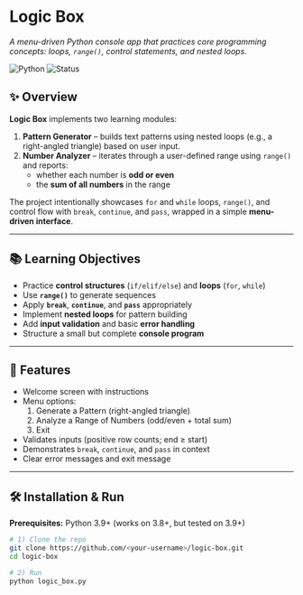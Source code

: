 # Logic Box
_A menu-driven Python console app that practices core programming concepts: loops, `range()`, control statements, and nested loops._

![Python](https://img.shields.io/badge/Python-3.9%2B-blue) ![Status](https://img.shields.io/badge/status-MVP-green)

## ✨ Overview
**Logic Box** implements two learning modules:

1. **Pattern Generator** – builds text patterns using nested loops (e.g., a right-angled triangle) based on user input.
2. **Number Analyzer** – iterates through a user-defined range using `range()` and reports:
   - whether each number is **odd or even**
   - the **sum of all numbers** in the range

The project intentionally showcases `for` and `while` loops, `range()`, and control flow with `break`, `continue`, and `pass`, wrapped in a simple **menu-driven interface**.

---

## 📚 Learning Objectives
- Practice **control structures** (`if/elif/else`) and **loops** (`for`, `while`)
- Use **`range()`** to generate sequences
- Apply **`break`**, **`continue`**, and **`pass`** appropriately
- Implement **nested loops** for pattern building
- Add **input validation** and basic **error handling**
- Structure a small but complete **console program**

---

## 🧩 Features
- Welcome screen with instructions
- Menu options:
  1. Generate a Pattern (right-angled triangle)
  2. Analyze a Range of Numbers (odd/even + total sum)
  3. Exit
- Validates inputs (positive row counts; end ≥ start)
- Demonstrates `break`, `continue`, and `pass` in context
- Clear error messages and exit message

---
## 🛠️ Installation & Run

**Prerequisites:** Python 3.9+ (works on 3.8+, but tested on 3.9+)

```bash
# 1) Clone the repo
git clone https://github.com/<your-username>/logic-box.git
cd logic-box

# 2) Run
python logic_box.py

